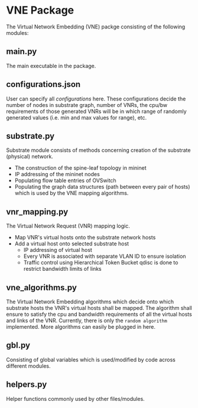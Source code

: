 # VNE Package
 The Virtual Network Embedding (VNE) packge consisting of the following modules:
 
 ## main.py
 The main executable in the package.
 
 ## configurations.json
 User can specify all *configurations* here. These configurations decide the number of nodes in substrate graph, number of VNRs, the cpu/bw requirements
 of those generated VNRs will be in which range of randomly generated values (i.e. min and max values for range), etc.
 

 ## substrate.py
 Substrate module consists of methods concerning creation of the substrate (physical) network.
  - The construction of the spine-leaf topology in mininet
  - IP addressing of the mininet nodes
  - Populating flow table entries of OVSwitch
  - Populating the graph data structures (path between every pair of hosts) which is used by the VNE mapping algorithms.
  
 ## vnr_mapping.py
 The Virtual Network Request (VNR) mapping logic.
  - Map VNR's virtual hosts onto the substrate network hosts 
  - Add a virtual host onto selected substrate host
      - IP addressing of virtual host
      - Every VNR is associated with separate VLAN ID to ensure isolation
      - Traffic control using Hierarchical Token Bucket qdisc is done to restrict bandwidth limits of links

 ## vne_algorithms.py
 The Virtual Network Embedding algorithms which decide onto which substrate hosts the VNR's virtual hosts shall be mapped. The algorithm shall ensure to satisfy the cpu and bandwidth requirements of all the virtual hosts and links of the VNR.
 Currently, there is only the `random algorithm` implemented. More algorithms can easily be plugged in here.
 
 ## gbl.py
 Consisting of global variables which is used/modified by code across different modules.
 
 ## helpers.py
 Helper functions commonly used by other files/modules.
 
